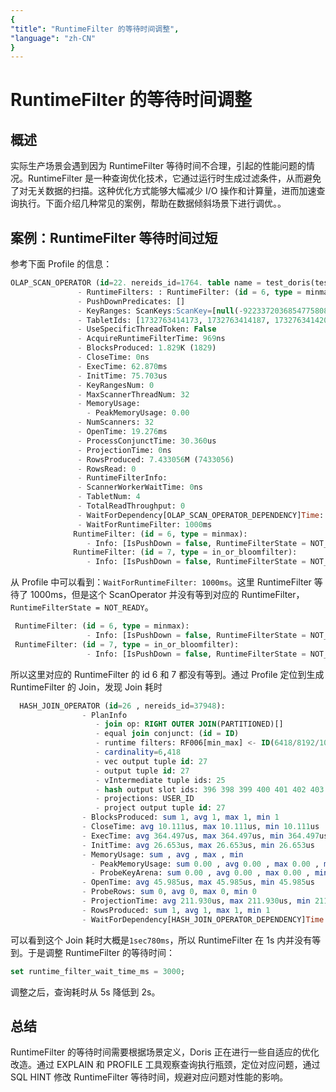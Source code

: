 ```yaml
---
{
"title": "RuntimeFilter 的等待时间调整",
"language": "zh-CN"
}
---
```


<!--
Licensed to the Apache Software Foundation (ASF) under one
or more contributor license agreements.  See the NOTICE file
distributed with this work for additional information
regarding copyright ownership.  The ASF licenses this file
to you under the Apache License, Version 2.0 (the
"License"); you may not use this file except in compliance
with the License.  You may obtain a copy of the License at

  http://www.apache.org/licenses/LICENSE-2.0

Unless required by applicable law or agreed to in writing,
software distributed under the License is distributed on an
"AS IS" BASIS, WITHOUT WARRANTIES OR CONDITIONS OF ANY
KIND, either express or implied.  See the License for the
specific language governing permissions and limitations
under the License.
-->

# RuntimeFilter 的等待时间调整

## 概述

实际生产场景会遇到因为 RuntimeFilter 等待时间不合理，引起的性能问题的情况。RuntimeFilter 是一种查询优化技术，它通过运行时生成过滤条件，从而避免了对无关数据的扫描。这种优化方式能够大幅减少 I/O 操作和计算量，进而加速查询执行。下面介绍几种常见的案例，帮助在数据倾斜场景下进行调优。。

## 案例：RuntimeFilter 等待时间过短

参考下面 Profile 的信息：

```SQL
OLAP_SCAN_OPERATOR (id=22. nereids_id=1764. table name = test_doris(test_doris)):(ExecTime: 62.870ms)
               - RuntimeFilters: : RuntimeFilter: (id = 6, type = minmax, need_local_merge: true, is_broadcast: false, build_bf_cardinality: false, RuntimeFilter: (id = 7, type = in_or_bloomfilter, need_local_merge: true, is_broadcast: false, build_bf_cardinality: false, 
               - PushDownPredicates: []
               - KeyRanges: ScanKeys:ScanKey=[null(-9223372036854775808) : 9223372036854775807]
               - TabletIds: [1732763414173, 1732763414187, 1732763414201, 1732763414215]
               - UseSpecificThreadToken: False
               - AcquireRuntimeFilterTime: 969ns
               - BlocksProduced: 1.829K (1829)
               - CloseTime: 0ns
               - ExecTime: 62.870ms
               - InitTime: 75.703us
               - KeyRangesNum: 0
               - MaxScannerThreadNum: 32
               - MemoryUsage: 
                 - PeakMemoryUsage: 0.00 
               - NumScanners: 32
               - OpenTime: 19.276ms
               - ProcessConjunctTime: 30.360us
               - ProjectionTime: 0ns
               - RowsProduced: 7.433056M (7433056)
               - RowsRead: 0
               - RuntimeFilterInfo: 
               - ScannerWorkerWaitTime: 0ns
               - TabletNum: 4
               - TotalReadThroughput: 0
               - WaitForDependency[OLAP_SCAN_OPERATOR_DEPENDENCY]Time: 0ns
               - WaitForRuntimeFilter: 1000ms
              RuntimeFilter: (id = 6, type = minmax):
                 - Info: [IsPushDown = false, RuntimeFilterState = NOT_READY, HasRemoteTarget = true, HasLocalTarget = false, Ignored = false]
              RuntimeFilter: (id = 7, type = in_or_bloomfilter):
                 - Info: [IsPushDown = false, RuntimeFilterState = NOT_READY, HasRemoteTarget = true, HasLocalTarget = false, Ignored = false]
```

从 Profile 中可以看到：`WaitForRuntimeFilter: 1000ms`。这里 RuntimeFilter 等待了 1000ms，但是这个 ScanOperator 并没有等到对应的 RuntimeFilter，`RuntimeFilterState = NOT_READY`。

```SQL
 RuntimeFilter: (id = 6, type = minmax):
                 - Info: [IsPushDown = false, RuntimeFilterState = NOT_READY, HasRemoteTarget = true, HasLocalTarget = false, Ignored = false]
 RuntimeFilter: (id = 7, type = in_or_bloomfilter):
                 - Info: [IsPushDown = false, RuntimeFilterState = NOT_READY, HasRemoteTarget = true, HasLocalTarget = false, Ignored = false]
```

所以这里对应的 RuntimeFilter 的 id 6 和 7 都没有等到。通过 Profile 定位到生成 RuntimeFilter 的 Join，发现 Join 耗时

```SQL
  HASH_JOIN_OPERATOR (id=26 , nereids_id=37948):
                - PlanInfo
                   - join op: RIGHT OUTER JOIN(PARTITIONED)[]
                   - equal join conjunct: (id = ID)
                   - runtime filters: RF006[min_max] <- ID(6418/8192/1048576), RF007[in_or_bloom] <- ID(6418/8192/1048576)
                   - cardinality=6,418
                   - vec output tuple id: 27
                   - output tuple id: 27
                   - vIntermediate tuple ids: 25 
                   - hash output slot ids: 396 398 399 400 401 402 403 404 405 406 407 408 409 410 411 412 413 447 
                   - projections: USER_ID
                   - project output tuple id: 27
                - BlocksProduced: sum 1, avg 1, max 1, min 1
                - CloseTime: avg 10.111us, max 10.111us, min 10.111us
                - ExecTime: avg 364.497us, max 364.497us, min 364.497us
                - InitTime: avg 26.653us, max 26.653us, min 26.653us
                - MemoryUsage: sum , avg , max , min 
                  - PeakMemoryUsage: sum 0.00 , avg 0.00 , max 0.00 , min 0.00 
                  - ProbeKeyArena: sum 0.00 , avg 0.00 , max 0.00 , min 0.00 
                - OpenTime: avg 45.985us, max 45.985us, min 45.985us
                - ProbeRows: sum 0, avg 0, max 0, min 0
                - ProjectionTime: avg 211.930us, max 211.930us, min 211.930us
                - RowsProduced: sum 1, avg 1, max 1, min 1
                - WaitForDependency[HASH_JOIN_OPERATOR_DEPENDENCY]Time: avg 1sec780ms, max 1sec780ms, min 1sec780ms
```

可以看到这个 Join 耗时大概是`1sec780ms`，所以 RuntimeFilter 在 1s 内并没有等到。于是调整 RuntimeFilter 的等待时间：

```SQL
set runtime_filter_wait_time_ms = 3000;
```

调整之后，查询耗时从 5s 降低到 2s。

## 总结

RuntimeFilter 的等待时间需要根据场景定义，Doris 正在进行一些自适应的优化改造。通过 EXPLAIN 和 PROFILE 工具观察查询执行瓶颈，定位对应问题，通过 SQL HINT 修改 RuntimeFilter 等待时间，规避对应问题对性能的影响。